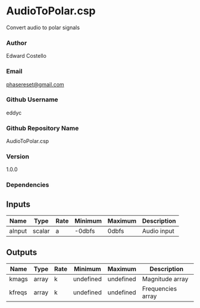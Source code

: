 # AudioToPolar.csp

Convert audio to polar signals

### Author

Edward Costello

### Email

phasereset@gmail.com

### Github Username

eddyc

### Github Repository Name

AudioToPolar.csp

### Version

1.0.0

### Dependencies



## Inputs 

| Name | Type | Rate | Minimum | Maximum | Description |
|---|---|---|---|---|---|
| aInput | scalar | a | -0dbfs | 0dbfs | Audio input |


## Outputs 

| Name | Type | Rate | Minimum | Maximum | Description |
|---|---|---|---|---|---|
| kmags | array | k | undefined | undefined | Magnitude array |
| kfreqs | array | k | undefined | undefined | Frequencies array |
